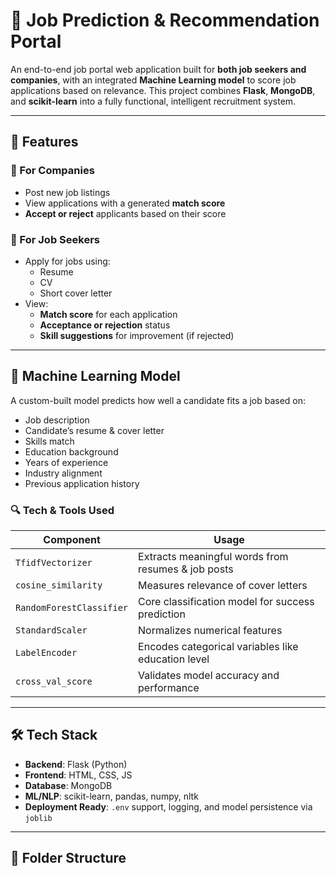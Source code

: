 # 💼 Job Prediction & Recommendation Portal

An end-to-end job portal web application built for **both job seekers and companies**, with an integrated **Machine Learning model** to score job applications based on relevance. This project combines **Flask**, **MongoDB**, and **scikit-learn** into a fully functional, intelligent recruitment system.

---

## 🚀 Features

### 🔹 For Companies
- Post new job listings
- View applications with a generated **match score**
- **Accept or reject** applicants based on their score

### 🔹 For Job Seekers
- Apply for jobs using:
  - Resume
  - CV
  - Short cover letter
- View:
  - **Match score** for each application
  - **Acceptance or rejection** status
  - **Skill suggestions** for improvement (if rejected)

---

## 🧠 Machine Learning Model

A custom-built model predicts how well a candidate fits a job based on:

- Job description
- Candidate’s resume & cover letter
- Skills match
- Education background
- Years of experience
- Industry alignment
- Previous application history

### 🔍 Tech & Tools Used

| Component        | Usage                                                |
|------------------|------------------------------------------------------|
| `TfidfVectorizer` | Extracts meaningful words from resumes & job posts  |
| `cosine_similarity` | Measures relevance of cover letters                |
| `RandomForestClassifier` | Core classification model for success prediction |
| `StandardScaler` | Normalizes numerical features                        |
| `LabelEncoder`   | Encodes categorical variables like education level   |
| `cross_val_score`| Validates model accuracy and performance             |

---

## 🛠️ Tech Stack

- **Backend**: Flask (Python)
- **Frontend**: HTML, CSS, JS
- **Database**: MongoDB
- **ML/NLP**: scikit-learn, pandas, numpy, nltk
- **Deployment Ready**: `.env` support, logging, and model persistence via `joblib`

---

## 📂 Folder Structure

